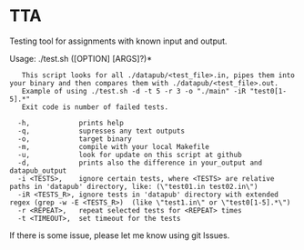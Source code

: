 # TTA
Testing tool for assignments with known input and output.

Usage: ./test.sh ([OPTION] [ARGS]?)*

       This script looks for all ./datapub/<test_file>.in, pipes them into your binary and then compares them with ./datapub/<test_file>.out.
       Example of using ./test.sh -d -t 5 -r 3 -o "./main" -iR "test0[1-5].*"
       Exit code is number of failed tests. 
       
      -h,            prints help
      -q,            supresses any text outputs
      -o,            target binary
      -m,            compile with your local Makefile
      -u,            look for update on this script at github
      -d,            prints also the difference in your_output and datapub_output
      -i <TESTS>,    ignore certain tests, where <TESTS> are relative paths in 'datapub' directory, like: (\"test01.in test02.in\")
      -iR <TESTS_R>, ignore tests in 'datapub' directory with extended regex (grep -w -E <TESTS_R>)  (like \"test1.in\" or \"test0[1-5].*\")
      -r <REPEAT>,   repeat selected tests for <REPEAT> times
      -t <TIMEOUT>,  set timeout for the tests
      
If there is some issue, please let me know using git Issues.
